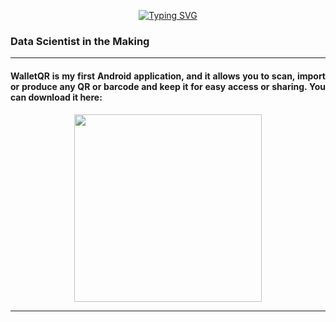 <div align="center">
  
[![Typing SVG](https://readme-typing-svg.herokuapp.com?color=%23FF5800&duration=7000&center=true&vCenter=true&lines=I'm+Nick+Doulos;Digital+Systems+Student+%40+UniPi)](https://git.io/typing-svg)

<h3 style='text-align: justify;'>Data Scientist in the Making</h3>

---

<h4 style='text-align: justify;'>WalletQR is my first Android application, and it allows you to scan, import or produce any QR or barcode and keep it for easy access or sharing. You can download it here:</h4>

<a href='https://play.google.com/store/apps/details?id=com.nickdoulos.walletqr&pcampaignid=pcampaignidMKT-Other-global-all-co-prtnr-py-PartBadge-Mar2515-1'><img  width="300" lt='Get it on Google Play' src='https://play.google.com/intl/en_us/badges/static/images/badges/en_badge_web_generic.png'/></a>

---

</div>
